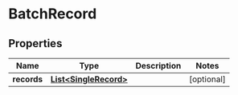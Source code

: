 

# BatchRecord

## Properties

Name | Type | Description | Notes
------------ | ------------- | ------------- | -------------
**records** | [**List&lt;SingleRecord&gt;**](SingleRecord.md) |  |  [optional]





